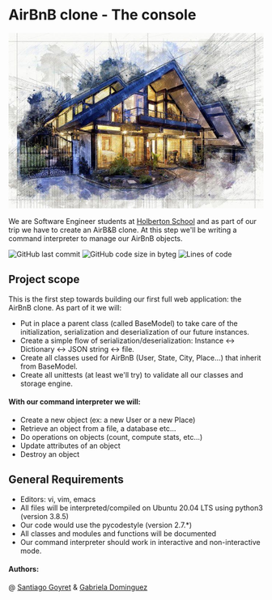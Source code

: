 # AirBnB clone - The console

![image](https://github.com/BergeDios/AirBnB_clone/blob/gaby/boceto_casa.jpg)

We are Software Engineer students at  [Holberton School](https://www.holbertonschool.com/) and as part of our trip we have to create an AirB&B clone. At this step we'll be writing a command interpreter to manage our AirBnB objects.


![GitHub last commit](https://img.shields.io/github/last-commit/BergeDios/AirBnB_clone)
![GitHub code size in byteg](https://img.shields.io/github/languages/code-size/BergeDios/AirBnB_clone)
![Lines of code](https://img.shields.io/tokei/lines/github/BergeDios/AirBnB_clone)


## Project scope
This is the first step towards building our first full web application: the AirBnB clone.
As part of it we will:
- Put in place a parent class (called BaseModel) to take care of the initialization, serialization and deserialization of our future instances.
- Create a simple flow of serialization/deserialization: Instance <-> Dictionary <-> JSON string <-> file.
- Create all classes used for AirBnB (User, State, City, Place…) that inherit from BaseModel.
- Create all unittests (at least we'll try) to validate all our classes and storage engine.

#### With our command interpreter we will:
- Create a new object (ex: a new User or a new Place)
- Retrieve an object from a file, a database etc…
- Do operations on objects (count, compute stats, etc…)
- Update attributes of an object
- Destroy an object

## General Requirements
- Editors: vi, vim, emacs
- All files will be interpreted/compiled on Ubuntu 20.04 LTS using python3 (version 3.8.5)
- Our code would use the pycodestyle (version 2.7.*)
- All classes and modules and functions will be documented
- Our command interpreter should work in interactive and non-interactive mode.

#### Authors: 
@ [Santiago Goyret](https://github.com/BergeDios) & [Gabriela Dominguez](https://github.com/Gaby-Do)

